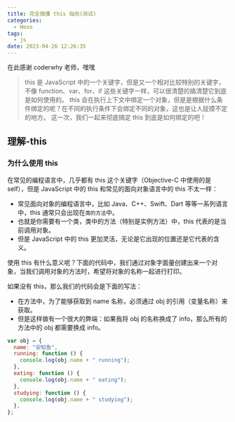 ```yaml
---
title: 完全搞懂 this 指向(测试)
categories:
  - Hexo
tags:
  - js
date: 2023-04-26 12:26:35
---
```


在此感谢 coderwhy 老师，嘿嘿

> this 是 JavaScript 中的一个关键字，但是又一个相对比较特别的关键字，不像 function、var、for、if 这些关键字一样，可以很清楚的搞清楚它到底是如何使用的。
> this 会在执行上下文中绑定一个对象，但是是根据什么条件绑定的呢？在不同的执行条件下会绑定不同的对象，这也是让人捉摸不定的地方。
> 这一次，我们一起来彻底搞定 this 到底是如何绑定的吧！

## 理解-this
### 为什么使用 this
在常见的编程语言中，几乎都有 this 这个关键字（Objective-C 中使用的是 self），但是 JavaScript 中的 this 和常见的面向对象语言中的 this 不太一样：
- 常见面向对象的编程语言中，比如 Java、C++、Swift、Dart 等等一系列语言中，this 通常只会出现在`类的方法`中。
- 也就是你需要有一个类，类中的方法（特别是实例方法）中，this 代表的是当前调用对象。
- 但是 JavaScript 中的 this 更加灵活，无论是它出现的位置还是它代表的含义。


使用 this 有什么意义呢？下面的代码中，我们通过对象字面量创建出来一个对象，当我们调用对象的方法时，希望将对象的名称一起进行打印。

如果没有 this，那么我们的代码会是下面的写法：
- 在方法中，为了能够获取到 name 名称，必须通过 obj 的引用（变量名称）来获取。
- 但是这样做有一个很大的弊端：如果我将 obj 的名称换成了 info，那么所有的方法中的 obj 都需要换成 info。
``` javaScript
var obj = {
  name: "安知鱼",
  running: function () {
    console.log(obj.name + " running");
  },
  eating: function () {
    console.log(obj.name + " eating");
  },
  studying: function () {
    console.log(obj.name + " studying");
  },
};
```